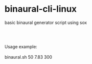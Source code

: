 # binaural-cli-linux
basic binaural generator script using sox

<br>
<br>

Usage example:
<br>
<br>
binaural.sh 50 7.83 300
